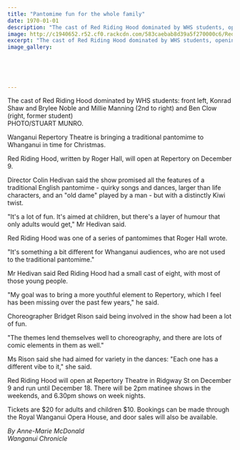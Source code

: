 ```yaml
---
title: "Pantomime fun for the whole family"
date: 1970-01-01
description: "The cast of Red Riding Hood dominated by WHS students, opening at Repertory Theatre in December 2016..."
image: http://c1940652.r52.cf0.rackcdn.com/583caebab8d39a5f270000c6/Red-Riding-Hood-cast-of-Nov-2016.jpg
excerpt: "The cast of Red Riding Hood dominated by WHS students, opening at Repertory Theatre in December 2016."
image_gallery:
    
    
    
    
    
---
```


<p>The cast of Red Riding Hood dominated by WHS students: front left, Konrad Shaw and Brylee Noble and Millie Manning (2nd to right) and Ben Clow (right, former student)<br />PHOTO/STUART MUNRO.&nbsp;</p>
<p>Wanganui Repertory Theatre is bringing a traditional pantomime to Whanganui in time for Christmas.</p>
<p>Red Riding Hood, written by Roger Hall, will open at Repertory on December 9.</p>
<p>Director Colin Hedivan said the show promised all the features of a traditional English pantomime - quirky songs and dances, larger than life characters, and an "old dame" played by a man - but with a distinctly Kiwi twist.</p>
<p>"It's a lot of fun. It's aimed at children, but there's a layer of humour that only adults would get," Mr Hedivan said.</p>
<p>Red Riding Hood was one of a series of pantomimes that Roger Hall wrote.</p>
<p>"It's something a bit different for Whanganui audiences, who are not used to the traditional pantomime."</p>
<p>Mr Hedivan said Red Riding Hood had a small cast of eight, with most of those young people.</p>
<p>"My goal was to bring a more youthful element to Repertory, which I feel has been missing over the past few years," he said.</p>
<p>Choreographer Bridget Rison said being involved in the show had been a lot of fun.</p>
<p>"The themes lend themselves well to choreography, and there are lots of comic elements in them as well."</p>
<p>Ms Rison said she had aimed for variety in the dances: "Each one has a different vibe to it," she said.</p>
<p>Red Riding Hood will open at Repertory Theatre in Ridgway St on December 9 and run until December 18. There will be 2pm matinee shows in the weekends, and 6.30pm shows on week nights.</p>
<p>Tickets are $20 for adults and children $10. Bookings can be made through the Royal Wanganui Opera House, and door sales will also be available.</p>
<p><em>By Anne-Marie McDonald</em><br /><em>Wanganui Chronicle&nbsp;</em></p>

